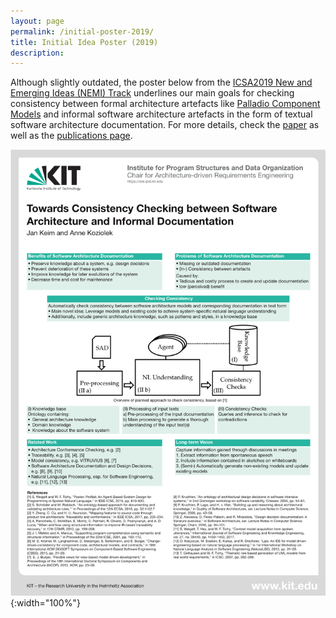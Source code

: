 ```yaml
---
layout: page
permalink: /initial-poster-2019/
title: Initial Idea Poster (2019)
description:
---
```


Although slightly outdated, the poster below from the [ICSA2019 New and Emerging Ideas (NEMI) Track](https://icsa-conferences.org/2019/call-for-papers/new-and-emerging-ideas/index.html) underlines our main goals for checking consistency between formal architecture artefacts like [Palladio Component Models](https://www.palladio-simulator.com/science/palladio_component_model/) and informal software architecture artefacts in the form of textual software architecture documentation.
For more details, check the [paper](https://publikationen.bibliothek.kit.edu/1000096077) as well as the [publications page](https://mcse.kastel.kit.edu/projects_ardoco.php?tab=%5B577%5D#tabpanel-577).

![Poster](/assets/img/icsa2019_poster.png "Poster"){:width="100%"}
